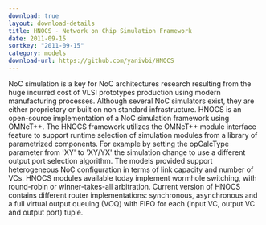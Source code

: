 ```yaml
---
download: true
layout: download-details
title: HNOCS - Network on Chip Simulation Framework
date: 2011-09-15
sortkey: "2011-09-15"
category: models
download-url: https://github.com/yanivbi/HNOCS
---
```


NoC simulation is a key for NoC architectures research resulting from the huge incurred cost of VLSI prototypes production using modern manufacturing processes. Although several NoC simulators exist, they are either proprietary or built on non standard infrastructure. HNOCS is an open-source implementation of a NoC simulation framework using OMNeT++. The HNOCS framework utilizes the OMNeT++ module interface feature to support runtime selection of simulation modules from a library of parametrized components. For example by setting the opCalcType parameter from 'XY' to 'XY/YX' the simulation change to use a different output port selection algorithm. The models provided support heterogeneous NoC configuration in terms of link capacity and number of VCs. HNOCS modules available today implement wormhole switching, with round-robin or winner-takes-all arbitration. Current version of HNOCS contains different router implementations: synchronous, asynchronous and a full virtual output queuing (VOQ) with FIFO for each (input VC, output VC and output port) tuple.
